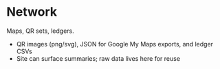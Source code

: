 # Network
Maps, QR sets, ledgers.

- QR images (png/svg), JSON for Google My Maps exports, and ledger CSVs
- Site can surface summaries; raw data lives here for reuse
